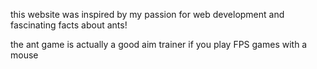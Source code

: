this website was inspired by my passion for web development and fascinating facts about ants!

the ant game is actually a good aim trainer if you play FPS games with a mouse
